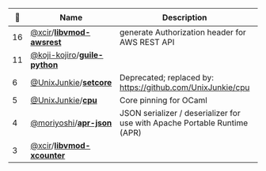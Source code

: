 |:star2: | Name | Description | 🌍|
|---|---|---|---|
|16|[@xcir](https://github.com/xcir)/[**libvmod-awsrest**](https://github.com/xcir/libvmod-awsrest)|generate Authorization header for AWS REST API||
|11|[@koji-kojiro](https://github.com/koji-kojiro)/[**guile-python**](https://github.com/koji-kojiro/guile-python)|||
|6|[@UnixJunkie](https://github.com/UnixJunkie)/[**setcore**](https://github.com/UnixJunkie/setcore)|Deprecated; replaced by: https://github.com/UnixJunkie/cpu||
|5|[@UnixJunkie](https://github.com/UnixJunkie)/[**cpu**](https://github.com/UnixJunkie/cpu)|Core pinning for OCaml||
|4|[@moriyoshi](https://github.com/moriyoshi)/[**apr-json**](https://github.com/moriyoshi/apr-json)|JSON serializer / deserializer for use with Apache Portable Runtime (APR)||
|3|[@xcir](https://github.com/xcir)/[**libvmod-xcounter**](https://github.com/xcir/libvmod-xcounter)|||


